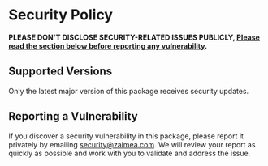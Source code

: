# Security Policy

**PLEASE DON'T DISCLOSE SECURITY-RELATED ISSUES PUBLICLY, [Please read the section below before reporting any vulnerability](#reporting-a-vulnerability).**

## Supported Versions

Only the latest major version of this package receives security updates.

## Reporting a Vulnerability

If you discover a security vulnerability in this package, please report it privately by emailing security@zaimea.com.
We will review your report as quickly as possible and work with you to validate and address the issue.
